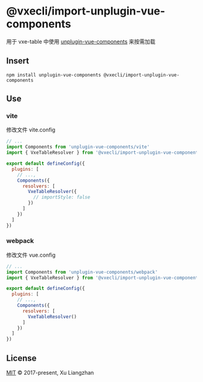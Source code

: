 # @vxecli/import-unplugin-vue-components

用于 vxe-table 中使用 [unplugin-vue-components](https://www.npmjs.com/package/unplugin-vue-components) 来按需加载

## Insert

```shell
npm install unplugin-vue-components @vxecli/import-unplugin-vue-components
```

## Use

### vite

修改文件 vite.config

```javascript
// ...
import Components from 'unplugin-vue-components/vite'
import { VxeTableResolver } from '@vxecli/import-unplugin-vue-components'

export default defineConfig({
  plugins: [
    // ...,
    Components({
      resolvers: [
        VxeTableResolver({
          // importStyle: false
        })
      ]
    })
  ]
})
```

### webpack

修改文件 vue.config

```javascript
// ...
import Components from 'unplugin-vue-components/webpack'
import { VxeTableResolver } from '@vxecli/import-unplugin-vue-components'

export default defineConfig({
  plugins: [
    // ...,
    Components({
      resolvers: [
        VxeTableResolver()
      ]
    })
  ]
})
```

## License

[MIT](LICENSE) © 2017-present, Xu Liangzhan
